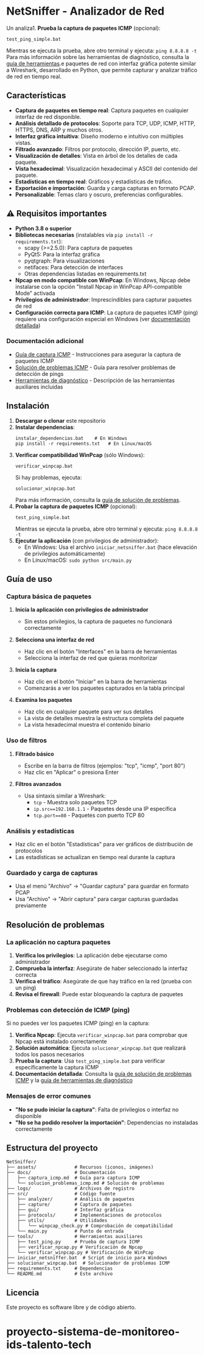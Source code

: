 # NetSniffer - Analizador de Red

Un analiza1. **Prueba la captura de paquetes ICMP** (opcional):
   ```
   test_ping_simple.bat
   ```
   Mientras se ejecuta la prueba, abre otro terminal y ejecuta: `ping 8.8.8.8 -t`
   Para más información sobre las herramientas de diagnóstico, consulta la [guía de herramientas](docs/herramientas_diagnostico.md).e paquetes de red con interfaz gráfica potente similar a Wireshark, desarrollado en Python, que permite capturar y analizar tráfico de red en tiempo real.

## Características

- **Captura de paquetes en tiempo real**: Captura paquetes en cualquier interfaz de red disponible.
- **Análisis detallado de protocolos**: Soporte para TCP, UDP, ICMP, HTTP, HTTPS, DNS, ARP y muchos otros.
- **Interfaz gráfica intuitiva**: Diseño moderno e intuitivo con múltiples vistas.
- **Filtrado avanzado**: Filtros por protocolo, dirección IP, puerto, etc.
- **Visualización de detalles**: Vista en árbol de los detalles de cada paquete.
- **Vista hexadecimal**: Visualización hexadecimal y ASCII del contenido del paquete.
- **Estadísticas en tiempo real**: Gráficos y estadísticas de tráfico.
- **Exportación e importación**: Guarda y carga capturas en formato PCAP.
- **Personalizable**: Temas claro y oscuro, preferencias configurables.

## ⚠️ Requisitos importantes

- **Python 3.8 o superior**
- **Bibliotecas necesarias** (instalables vía `pip install -r requirements.txt`):
  - scapy (>=2.5.0): Para captura de paquetes
  - PyQt5: Para la interfaz gráfica
  - pyqtgraph: Para visualizaciones
  - netifaces: Para detección de interfaces
  - Otras dependencias listadas en requirements.txt
- **Npcap en modo compatible con WinPcap**: En Windows, Npcap debe instalarse con la opción "Install Npcap in WinPcap API-compatible Mode" activada
- **Privilegios de administrador**: Imprescindibles para capturar paquetes de red
- **Configuración correcta para ICMP**: La captura de paquetes ICMP (ping) requiere una configuración especial en Windows (ver [documentación detallada](docs/captura_icmp.md))

### Documentación adicional

- [Guía de captura ICMP](docs/captura_icmp.md) - Instrucciones para asegurar la captura de paquetes ICMP
- [Solución de problemas ICMP](docs/solucion_problemas_icmp.md) - Guía para resolver problemas de detección de pings
- [Herramientas de diagnóstico](docs/herramientas_diagnostico.md) - Descripción de las herramientas auxiliares incluidas

## Instalación

1. **Descargar o clonar** este repositorio
2. **Instalar dependencias**:
   ```
   instalar_dependencias.bat    # En Windows
   pip install -r requirements.txt   # En Linux/macOS
   ```
3. **Verificar compatibilidad WinPcap** (sólo Windows):
   ```
   verificar_winpcap.bat
   ```
   Si hay problemas, ejecuta:
   ```
   solucionar_winpcap.bat
   ```
   Para más información, consulta la [guía de solución de problemas](docs/solucion_problemas_icmp.md).
4. **Probar la captura de paquetes ICMP** (opcional):
   ```
   test_ping_simple.bat
   ```
   Mientras se ejecuta la prueba, abre otro terminal y ejecuta: `ping 8.8.8.8 -t`
5. **Ejecutar la aplicación** (con privilegios de administrador):
   - En Windows: Usa el archivo `iniciar_netsniffer.bat` (hace elevación de privilegios automáticamente)
   - En Linux/macOS: `sudo python src/main.py`

## Guía de uso

### Captura básica de paquetes

1. **Inicia la aplicación con privilegios de administrador**
   - Sin estos privilegios, la captura de paquetes no funcionará correctamente
   
2. **Selecciona una interfaz de red**
   - Haz clic en el botón "Interfaces" en la barra de herramientas
   - Selecciona la interfaz de red que quieras monitorizar
   
3. **Inicia la captura**
   - Haz clic en el botón "Iniciar" en la barra de herramientas
   - Comenzarás a ver los paquetes capturados en la tabla principal

4. **Examina los paquetes**
   - Haz clic en cualquier paquete para ver sus detalles
   - La vista de detalles muestra la estructura completa del paquete
   - La vista hexadecimal muestra el contenido binario

### Uso de filtros

1. **Filtrado básico**
   - Escribe en la barra de filtros (ejemplos: "tcp", "icmp", "port 80")
   - Haz clic en "Aplicar" o presiona Enter

2. **Filtros avanzados**
   - Usa sintaxis similar a Wireshark:
     - `tcp` - Muestra solo paquetes TCP
     - `ip.src==192.168.1.1` - Paquetes desde una IP específica
     - `tcp.port==80` - Paquetes con puerto TCP 80

### Análisis y estadísticas

- Haz clic en el botón "Estadísticas" para ver gráficos de distribución de protocolos
- Las estadísticas se actualizan en tiempo real durante la captura

### Guardado y carga de capturas

- Usa el menú "Archivo" → "Guardar captura" para guardar en formato PCAP
- Usa "Archivo" → "Abrir captura" para cargar capturas guardadas previamente

## Resolución de problemas

### La aplicación no captura paquetes

1. **Verifica los privilegios**: La aplicación debe ejecutarse como administrador
2. **Comprueba la interfaz**: Asegúrate de haber seleccionado la interfaz correcta
3. **Verifica el tráfico**: Asegúrate de que hay tráfico en la red (prueba con un ping)
4. **Revisa el firewall**: Puede estar bloqueando la captura de paquetes

### Problemas con detección de ICMP (ping)

Si no puedes ver los paquetes ICMP (ping) en la captura:

1. **Verifica Npcap**: Ejecuta `verificar_winpcap.bat` para comprobar que Npcap está instalado correctamente
2. **Solución automática**: Ejecuta `solucionar_winpcap.bat` que realizará todos los pasos necesarios
3. **Prueba la captura**: Usa `test_ping_simple.bat` para verificar específicamente la captura ICMP
4. **Documentación detallada**: Consulta la [guía de solución de problemas ICMP](docs/solucion_problemas_icmp.md) y la [guía de herramientas de diagnóstico](docs/herramientas_diagnostico.md)

### Mensajes de error comunes

- **"No se pudo iniciar la captura"**: Falta de privilegios o interfaz no disponible
- **"No se ha podido resolver la importación"**: Dependencias no instaladas correctamente

## Estructura del proyecto

```
NetSniffer/
├── assets/              # Recursos (iconos, imágenes)
├── docs/                # Documentación
│   ├── captura_icmp.md  # Guía para captura ICMP
│   └── solucion_problemas_icmp.md # Solución de problemas
├── logs/                # Archivos de registro
├── src/                 # Código fuente
│   ├── analyzer/        # Análisis de paquetes
│   ├── capture/         # Captura de paquetes
│   ├── gui/             # Interfaz gráfica
│   ├── protocols/       # Implementaciones de protocolos
│   ├── utils/           # Utilidades
│   │   └── winpcap_check.py # Comprobación de compatibilidad
│   └── main.py          # Punto de entrada
├── tools/               # Herramientas auxiliares
│   ├── test_ping.py     # Prueba de captura ICMP
│   ├── verificar_npcap.py # Verificación de Npcap
│   └── verificar_winpcap.py # Verificación de WinPcap
├── iniciar_netsniffer.bat  # Script de inicio para Windows
├── solucionar_winpcap.bat  # Solucionador de problemas ICMP
├── requirements.txt     # Dependencias
└── README.md            # Este archivo
```

## Licencia

Este proyecto es software libre y de código abierto.
# proyecto-sistema-de-monitoreo-ids-talento-tech

